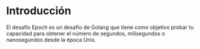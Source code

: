 # Introducción

El desafío Epoch es un desafío de Golang que tiene como objetivo probar tu capacidad para obtener el número de segundos, milisegundos o nanosegundos desde la época Unix.

